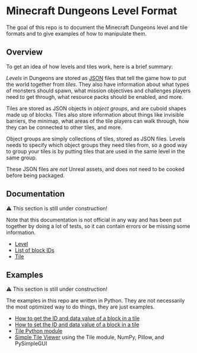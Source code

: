 # Minecraft Dungeons Level Format

The goal of this repo is to document the Minecraft Dungeons level and tile formats and to give examples of how to manipulate them.

## Overview

To get an idea of how levels and tiles work, here is a brief summary:

*Levels* in Dungeons are stored as [JSON](https://www.json.org/json-en.html) files that tell the game how to put the world together from *tiles*. They also have information about what types of monsters should spawn, what mission objectives and challenges players need to get through, what resource packs should be enabled, and more.

Tiles are stored as JSON objects in *object groups*, and are cuboid shapes made up of blocks. Tiles also store information about things like invisible barriers, the minimap, what areas of the tile players can walk through, how they can be connected to other tiles, and more.

Object groups are simply collections of tiles, stored as JSON files. Levels needs to specify which object groups they need tiles from, so a good way to group your tiles is by putting tiles that are used in the same level in the same group.

These JSON files are *not* Unreal assets, and does not need to be cooked before being packaged.

## Documentation

:warning: This section is still under construction!

Note that this documentation is not official in any way and has been put together by doing a lot of tests, so it can contain errors or be missing some information.

- [Level](/docs/Level.md)
- [List of block IDs](/docs/Block_IDs.md)
- [Tile](/docs/Tile.md)

## Examples

:warning: This section is still under construction!

The examples in this repo are written in Python. They are not necessarily the most optimized way to do things, they are just examples.

- [How to get the ID and data value of a block in a tile](/examples/Get_Block_IDs_and_Data_Values.py)
- [How to set the ID and data value of a block in a tile](/examples/Set_Block_IDs_and_Data_Values.py)
- [Tile Python module](/examples/Tile.py)
- [Simple Tile Viewer](/examples/SimpleTileViewer.py) using the Tile module, NumPy, Pillow, and PySimpleGUI